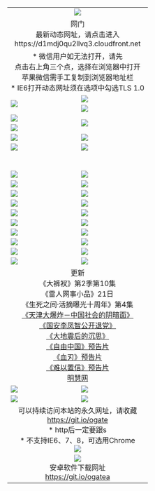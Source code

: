 ﻿<table>
  <tr></tr>
  <tr><td colspan=2 align=center><img src="https://cloud.githubusercontent.com/assets/11880933/13434984/f430fae2-e012-11e5-814f-c2df1e82b247.jpg" /></td></tr>
  <tr><td colspan=2 align=center>网门<br>最新动态网址，请点击进入
<br>https://d1mdj0qu2llvq3.cloudfront.net
    </td>
  </tr>
  <tr>
    <td colspan=2 align=center>* 微信用户如无法打开，请先<br>点击右上角三个点，选择在浏览器中打开<br>苹果微信需手工复制到浏览器地址栏
    <br>* IE6打开动态网址须在选项中勾选TLS 1.0</td>
  </tr>
  <tr>
    <td rowspan=2><a href="https://d1mdj0qu2llvq3.cloudfront.net/ogUP.aspx?name=11DKC.mp4&list=11DKC" target="_blank"><img src="https://d1mdj0qu2llvq3.cloudfront.net/Up/11DKC1.jpg" /></a></td> 
    <td><div><a href="https://d1mdj0qu2llvq3.cloudfront.net/ogUP.aspx?name=LRWS.mp4&list=LRWS" target="_blank"><img src="https://d1mdj0qu2llvq3.cloudfront.net/Up/LRWS.jpg" /></a></td>
   </tr>
  <tr>
    <td><a href="https://d1mdj0qu2llvq3.cloudfront.net/ogNiceVedio.aspx" target="_blank"><img src="https://d1mdj0qu2llvq3.cloudfront.net/Up/11TGKDY.jpg" /></a></td>
  </tr>
  <tr>
    <td><a href="https://d1mdj0qu2llvq3.cloudfront.net/ogUP.aspx?name=JQR.mp4&count=2" target="_blank"><img src="https://d1mdj0qu2llvq3.cloudfront.net/Up/JQR.jpg" /></a></td>   
    <td rowspan=2><a href="https://d1mdj0qu2llvq3.cloudfront.net/ogUP.aspx?name=JP.mp4&count=9" target="_blank"><img src="https://d1mdj0qu2llvq3.cloudfront.net/Up/JP.jpg" /></td>
  </tr>
  <tr>
    <td><a href="https://d1mdj0qu2llvq3.cloudfront.net/ogUP.aspx?name=WH.mp4" target="_blank"><img src="https://d1mdj0qu2llvq3.cloudfront.net/Up/WH.jpg" /></a></td>
  </tr>
  <tr>
    <td><a href="https://d1mdj0qu2llvq3.cloudfront.net/ogUP.aspx?name=SSZJ.mp4&list=SSZJ" target="_blank"><img src="https://d1mdj0qu2llvq3.cloudfront.net/Up/SSZJ.jpg" /></a></td>
    <td><a href="https://d1mdj0qu2llvq3.cloudfront.net/ogUP.aspx?name=1XQK.mp4&count=13" target="_blank"><img src="https://d1mdj0qu2llvq3.cloudfront.net/Up/1XQK.jpg" /></a</td>
  </tr>
  <tr>
    <td><a href="https://d1mdj0qu2llvq3.cloudfront.net/ogUP.aspx?name=ZY.mp4&count=2015|16" target="_blank"><img src="https://d1mdj0qu2llvq3.cloudfront.net/Up/ZY.jpg" /></a</td>
    <td><a href="https://d1mdj0qu2llvq3.cloudfront.net/ogUP.aspx?name=XTFY.mp4&count=B|2,A|24" target="_blank"><img src="https://d1mdj0qu2llvq3.cloudfront.net/Up/XTFY.jpg" /></a></td>
  </tr>
  <tr height="40">
  </tr>
  <tr>
    <td><a href="https://d1mdj0qu2llvq3.cloudfront.net/ogUP.aspx?name=4SQQ.mp4&list=4SQQ" target="_blank"><img src="https://d1mdj0qu2llvq3.cloudfront.net/Up/4SQQ0.jpg"/></a></td>
    <td><a href="https://d1mdj0qu2llvq3.cloudfront.net/ogUP.aspx?name=4SHQ.mp4&list=4SHQ" target="_blank"><img src="https://d1mdj0qu2llvq3.cloudfront.net/Up/4SHQ0.jpg"/></a></td>
  </tr>
  <tr>
    <td><a href="https://d1mdj0qu2llvq3.cloudfront.net/ogUP.aspx?name=4SZG.mp4&list=4SZG" target="_blank"><img src="https://d1mdj0qu2llvq3.cloudfront.net/Up/4SZG0.jpg"/></a></td>
    <td><a href="https://d1mdj0qu2llvq3.cloudfront.net/ogUP.aspx?name=4SDJ.mp4&list=4SDJ" target="_blank"><img src="https://d1mdj0qu2llvq3.cloudfront.net/Up/4SDJ0.jpg"/></a></td>
  </tr>
  <tr>
    <td><a href="https://d1mdj0qu2llvq3.cloudfront.net/ogUP.aspx?name=4SGX.mp4&list=4SGX" target="_blank"><img src="https://d1mdj0qu2llvq3.cloudfront.net/Up/4SGX0.jpg"/></a></td>
    <td><a href="https://d1mdj0qu2llvq3.cloudfront.net/ogUP.aspx?name=4SHD.mp4&list=4SHD" target="_blank"><img src="https://d1mdj0qu2llvq3.cloudfront.net/Up/4SHD0.jpg"/></a></td>
  </tr>
  <tr>
    <td><a href="https://d1mdj0qu2llvq3.cloudfront.net/ogUP.aspx?name=4CTX.mp4&list=4CTX" target="_blank"><img src="https://d1mdj0qu2llvq3.cloudfront.net/Up/4CTX0.jpg"/></a></td>
    <td><a href="https://d1mdj0qu2llvq3.cloudfront.net/ogUP.aspx?name=4CWZ.mp4&list=4CWZ" target="_blank"><img src="https://d1mdj0qu2llvq3.cloudfront.net/Up/4CWZ0.jpg"/></a></td>
  </tr>
  <tr>
    <td><a href="https://d1mdj0qu2llvq3.cloudfront.net/onUP.aspx?name=https://d1qhweuvr3wm0g.cloudfront.net/" target="_blank"><img src="https://d1mdj0qu2llvq3.cloudfront.net/Up/0DTW.jpg"/></a></td>
    <td><a href="https://d1mdj0qu2llvq3.cloudfront.net/onUP.aspx?name=https://d240ns8up8earz.cloudfront.net/acenter/" target="_blank"><img src="https://d1mdj0qu2llvq3.cloudfront.net/Up/0TDW.jpg" /></a></td>
  </tr>
  <tr>
    <td><a href="https://d1mdj0qu2llvq3.cloudfront.net/onUP.aspx?name=https://d4508d6vomz2p.cloudfront.net/gb/nsc413.htm" target="_blank"><img src="https://d1mdj0qu2llvq3.cloudfront.net/Up/0DJY.jpg" /></a></td>
    <td><a href="https://d1mdj0qu2llvq3.cloudfront.net/onUP.aspx?name=https://d3bxwq7vzudb5l.cloudfront.net/xtr/gb/prog204.html" target="_blank"><img src="https://d1mdj0qu2llvq3.cloudfront.net/Up/0XTR.jpg" /></a></td>
  </tr>
  <tr>
    <td><a href="https://d1mdj0qu2llvq3.cloudfront.net/onUP.aspx?name=https://d3aj00iefsmfgc.cloudfront.net/" target="_blank"><img src="https://d1mdj0qu2llvq3.cloudfront.net/Up/0MHW.jpg" /></a></td>
    <td><a href="https://d1mdj0qu2llvq3.cloudfront.net/onUP.aspx?name=https://d1sbg9daat0zu5.cloudfront.net/" target="_blank"><img src="https://d1mdj0qu2llvq3.cloudfront.net/Up/0ZJW.jpg" /></a></td>
  </tr>
  <tr>
    <td><a href="https://d1mdj0qu2llvq3.cloudfront.net/ogUP.aspx?name=0FG.zip" target="_blank"><img src="https://d1mdj0qu2llvq3.cloudfront.net/Up/0FG.jpg" /></a></td>
    <td><a href="https://d1mdj0qu2llvq3.cloudfront.net/ogUP.aspx?name=0FGA.apk" target="_blank"><img src="https://d1mdj0qu2llvq3.cloudfront.net/Up/0FGA.jpg" /></a></td>
  </tr>
  <tr>
    <td><a href="https://d1mdj0qu2llvq3.cloudfront.net/ogUP.aspx?name=0U.zip" target="_blank"><img src="https://d1mdj0qu2llvq3.cloudfront.net/Up/0U.jpg" /></a></td>
    <td><a href="https://d1mdj0qu2llvq3.cloudfront.net/ogUP.aspx?name=0UA.apk" target="_blank"><img src="https://d1mdj0qu2llvq3.cloudfront.net/Up/0UA.jpg" /></a></td>
  </tr>
  <tr>
    <td><a href="https://d1mdj0qu2llvq3.cloudfront.net/ogUP.aspx?name=0iPPOTV.zip" target="_blank"><img src="https://d1mdj0qu2llvq3.cloudfront.net/Up/0iPPOTV.jpg" /></a></td>
    <td><a href="https://d1mdj0qu2llvq3.cloudfront.net/ogUP.aspx?name=0iNTD.apk" target="_blank"><img src="https://d1mdj0qu2llvq3.cloudfront.net/Up/0iNTD.jpg" /></a></td>
  </tr>
  <tr>
    <td colspan=2 align=center>更新<br>
      《大裤衩》第2季第10集<br>
      《雷人网事小品》21日<br>
      《生死之间·活摘曝光十周年》第4集</a><br>
      <a href="https://d1mdj0qu2llvq3.cloudfront.net/ogUP.aspx?name=4TJDBZ.mp4" target="_blank">《天津大爆炸－中国社会的阴暗面》</a><br>
      <a href="https://d1mdj0qu2llvq3.cloudfront.net/ogUP.aspx?name=4LFZ.mp4" target="_blank">《国安李凤智公开退党》</a><br>
      <a href="https://d1mdj0qu2llvq3.cloudfront.net/ogUP.aspx?name=4DDZHDCS.mp4" target="_blank">《大地震后的沉思》</a><br>
      <a href="https://d1mdj0qu2llvq3.cloudfront.net/ogUP.aspx?name=11ZYZG0.mp4" target="_blank">《自由中国》预告片</a><br>
      <a href="https://d1mdj0qu2llvq3.cloudfront.net/ogUP.aspx?name=11XR.mp4" target="_blank">《血刃》预告片</a><br>
      <a href="https://d1mdj0qu2llvq3.cloudfront.net/ogUP.aspx?name=11NYZX.mp4&count=2" target="_blank">《难以置信》预告片</a><br>
      <a href="https://d1mdj0qu2llvq3.cloudfront.net/onUP.aspx?name=https://www.minghui.org/" target="_blank">明慧网</a></td>
    </td>
  </tr>
  <tr>
    <td><a href="https://d1mdj0qu2llvq3.cloudfront.net/ogNice.aspx" target="_blank"><img src="https://cloud.githubusercontent.com/assets/11880933/13720378/f84bb392-e841-11e5-8739-815049dd6ff8.jpg" /></a></td>
    <td><a href="https://d1mdj0qu2llvq3.cloudfront.net/onCO.aspx?ob=600%E4%BA%8B%E7%89%A9&op=%E5%A2%9E%E5%88%A0%E6%94%B9&args=WH1~%23%E7%B1%BB%E5%9E%8B6%E6%96%B0%E9%97%BB%7c%23%E7%B1%BB%E5%9E%8B6%E8%AF%84%E8%AE%BA&mode=" target="_blank"><img src="https://cloud.githubusercontent.com/assets/11880933/13720380/04d76a16-e842-11e5-8833-e627daa88802.jpg" /></a></td> 
  </tr>
  <tr>
    <td><a href="https://d1mdj0qu2llvq3.cloudfront.net/ogDY.aspx" target="_blank"><img src="https://cloud.githubusercontent.com/assets/11880933/13720384/11817090-e842-11e5-9571-7dc2f1af9f42.jpg" /></a></td>
    <td><a href="https://d1mdj0qu2llvq3.cloudfront.net/ogST.aspx" target="_blank"><img src="https://cloud.githubusercontent.com/assets/11880933/13720385/1467ea3c-e842-11e5-86df-c96c9a556aaf.jpg" /></a></td> 
  </tr>
  <!--tr>
    <td colspan=2 align=center>
      <微信可扫描以下临时二维码<br/>https://bit.ly/1mBQHW8<br/><a href="https://d1mdj0qu2llvq3.cloudfront.net/Up/0WMGDL3.png" target="_blank"><img src="https://d1mdj0qu2llvq3.cloudfront.net/Up/0WMGD3.png"/></a>
  </tr-->
  <tr>
    <td colspan=2 align=center>可以持续访问本站的永久网址，请收藏<br/><a href="https://git.io/ogate" target="_blank">https://git.io/ogate</a><br/>* http后一定要跟s<br/>* 不支持IE6、7、8，可选用Chrome<br/><a href="https://d1mdj0qu2llvq3.cloudfront.net/Up/0WMGDL2.png" target="_blank"><img src="https://d1mdj0qu2llvq3.cloudfront.net/Up/0WMGD2.png"/></a></td>
  </tr>
  <tr>
    <td colspan=2 align=center><a href="https://d1mdj0qu2llvq3.cloudfront.net/ogUP.aspx?name=0oGate.apk" target="_blank"><img src="https://cloud.githubusercontent.com/assets/11880933/13720399/75e143ee-e842-11e5-9f0a-1421f423c80f.jpg" /></a><br>安卓软件下载网址<br><a href="https://git.io/ogatea">https://git.io/ogatea</a></td>
  </tr>
  <!--tr>
    <td colspan=2 align=center>可能失效的动态网址
    </td>
  </tr-->
</table>

